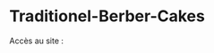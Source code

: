 # Traditionel-Berber-Cakes

Accès au site : <a href="file:///C:/wamp64/www/Tradionel-Berber-Cakes/index.html"/>
